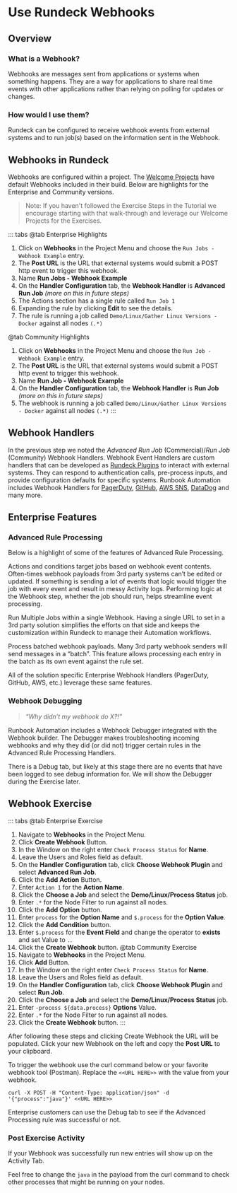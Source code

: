 # Use Rundeck Webhooks

## Overview

### What is a Webhook?

Webhooks are messages sent from applications or systems when something happens.  They are a way for applications to share real time events with other applications rather than relying on polling for updates or changes.

### How would I use them?

Rundeck can be configured to receive webhook events from external systems and to run job(s) based on the information sent in the Webhook.

## Webhooks in Rundeck

Webhooks are configured within a project. The [Welcome Projects](/learning/index.md#welcome-projects) have default Webhooks included in their build.  Below are highlights for the Enterprise and Community versions.

> Note: If you haven't followed the Exercise Steps in the Tutorial we encourage starting with that walk-through and leverage our Welcome Projects for the Exercises.

::: tabs
@tab Enterprise Highlights

1. Click on **Webhooks** in the Project Menu and choose the `Run Jobs - Webhook Example` entry.
1. The **Post URL** is the URL that external systems would submit a POST http event to trigger this webhook.
1. Name **Run Jobs - Webhook Example**
1. On the **Handler Configuration** tab, the **Webhook Handler** is **Advanced Run Job** _(more on this in future steps)_
1. The Actions section has a single rule called `Run Job 1`
1. Expanding the rule by clicking **Edit** to see the details.
1. The rule is running a job called `Demo/Linux/Gather Linux Versions - Docker` against all nodes `(.*)`

@tab Community Highlights
1. Click on **Webhooks** in the Project Menu and choose the `Run Job - Webhook Example` entry.
1. The **Post URL** is the URL that external systems would submit a POST http event to trigger this webhook.
1. Name **Run Job - Webhook Example**
1. On the **Handler Configuration** tab, the **Webhook Handler** is **Run Job** _(more on this in future steps)_
1. The webhook is running a job called `Demo/Linux/Gather Linux Versions - Docker` against all nodes `(.*)`
:::

## Webhook Handlers

In the previous step we noted the _Advanced Run Job_ (Commercial)/_Run Job_ (Community) Webhook Handlers.
Webhook Event Handlers are custom handlers that can be developed as [Rundeck Plugins](/developer/16-webhook-plugins.md) to interact with external systems.
They can respond to authentication calls, pre-process inputs, and provide configuration defaults for specific systems.
Runbook Automation includes Webhook Handlers for [PagerDuty](/manual/webhooks/pagerduty-run-job.md), [GitHub](/manual/webhooks/github-webhook.md), [AWS SNS](/manual/webhooks/aws-sns-webhook.md), [DataDog](/manual/webhooks/datadog-run-job.md) and many more.

## Enterprise Features

### Advanced Rule Processing

Below is a highlight of some of the features of Advanced Rule Processing.

Actions and conditions target jobs based on webhook event contents. Often-times webhook payloads from 3rd party systems can’t be edited or updated. If something is sending a lot of events that logic would trigger the job with every event and result in messy Activity logs. Performing logic at the Webhook step, whether the job should run, helps streamline event processing.

Run Multiple Jobs within a single Webhook. Having a single URL to set in a 3rd party solution simplifies the efforts on that side and keeps the customization within Rundeck to manage their Automation workflows.

Process batched webhook payloads. Many 3rd party webhook senders will send messages in a “batch”. This feature allows processing each entry in the batch as its own event against the rule set.

All of the solution specific Enterprise Webhook Handlers (PagerDuty, GitHub, AWS, etc.) leverage these same features.

### Webhook Debugging

>_“Why didn’t my webhook do X?!”_

Runbook Automation includes a Webhook Debugger integrated with the Webhook builder. The Debugger makes troubleshooting incoming webhooks and why they did (or did not) trigger certain rules in the Advanced Rule Processing Handlers.

There is a Debug tab, but likely at this stage there are no events that have been logged to see debug information for. We will show the Debugger during the Exercise later.

## Webhook Exercise

::: tabs
@tab Enterprise Exercise
1. Navigate to **Webhooks** in the Project Menu.
1. Click **Create Webhook** Button.
1. In the Window on the right enter `Check Process Status` for **Name**.
1. Leave the Users and Roles field as default.
1. On the **Handler Configuration** tab, click **Choose Webhook Plugin** and select **Advanced Run Job**.
1. Click the **Add Action** Button.
1. Enter `Action 1` for the **Action Name**.
1. Click the **Choose a Job** and select the **Demo/Linux/Process Status** job.
1. Enter `.*` for the Node Filter to run against all nodes.
1. Click the **Add Option** button.
1. Enter `process` for the **Option Name** and `$.process` for the **Option Value**.
1. Click the **Add Condition** button.
1. Enter `$.process` for the **Event Field** and change the operator to **exists** and set Value to `.`.
1. Click the **Create Webhook** button.
@tab Community Exercise
1. Navigate to **Webhooks** in the Project Menu.
1. Click **Add** Button.
1. In the Window on the right enter `Check Process Status` for **Name**.
1. Leave the Users and Roles field as default.
1. On the **Handler Configuration** tab, click **Choose Webhook Plugin** and select **Run Job**.
1. Click the **Choose a Job** and select the **Demo/Linux/Process Status** job.
1. Enter `-process ${data.process}` **Options** Value.
1. Enter `.*` for the Node Filter to run against all nodes.
1. Click the **Create Webhook** button.
:::

After following these steps and clicking Create Webhook the URL will be populated. Click your new Webhook on the left and copy the **Post URL** to your clipboard.

To trigger the webhook use the curl command below or your favorite webhook tool (Postman). Replace the `<<URL HERE>>` with the value from your webhook.

```
curl -X POST -H "Content-Type: application/json" -d '{"process":"java"}' <<URL HERE>>
```

Enterprise customers can use the Debug tab to see if the Advanced Processing rule was successful or not.

### Post Exercise Activity

If your Webhook was successfully run new entries will show up on the Activity Tab.

Feel free to change the `java` in the payload from the curl command to check other processes that might be running on your nodes.
